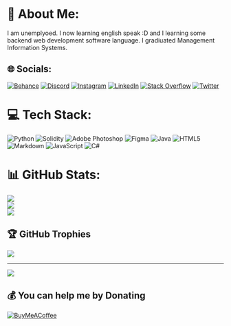 # 💫 About Me:

I am unemplyoed. I now learning english speak :D and I learning some backend web development software language. I gradiuated Management Information Systems.


## 🌐 Socials:

[![Behance](https://img.shields.io/badge/Behance-1769ff?logo=behance&logoColor=white)](https://behance.net/doganadanali) [![Discord](https://img.shields.io/badge/Discord-%237289DA.svg?logo=discord&logoColor=white)](https://discord.gg/https://discord.gg/GvWBmnzWjZ) [![Instagram](https://img.shields.io/badge/Instagram-%23E4405F.svg?logo=Instagram&logoColor=white)](https://instagram.com/mr.moonrose) [![LinkedIn](https://img.shields.io/badge/LinkedIn-%230077B5.svg?logo=linkedin&logoColor=white)](https://linkedin.com/in/doganadanali) [![Stack Overflow](https://img.shields.io/badge/-Stackoverflow-FE7A16?logo=stack-overflow&logoColor=white)](https://stackoverflow.com/users/13451543) [![Twitter](https://img.shields.io/badge/Twitter-%231DA1F2.svg?logo=Twitter&logoColor=white)](https://twitter.com/doganadanali1) 

# 💻 Tech Stack:

![Python](https://img.shields.io/badge/python-3670A0?style=for-the-badge&logo=python&logoColor=ffdd54) ![Solidity](https://img.shields.io/badge/Solidity-%23363636.svg?style=for-the-badge&logo=solidity&logoColor=white) ![Adobe Photoshop](https://img.shields.io/badge/adobephotoshop-%2331A8FF.svg?style=for-the-badge&logo=adobephotoshop&logoColor=white) 	![Figma](https://img.shields.io/badge/figma-%23F24E1E.svg?style=for-the-badge&logo=figma&logoColor=white) ![Java](https://img.shields.io/badge/java-%23ED8B00.svg?style=for-the-badge&logo=java&logoColor=white) ![HTML5](https://img.shields.io/badge/html5-%23E34F26.svg?style=for-the-badge&logo=html5&logoColor=white) ![Markdown](https://img.shields.io/badge/markdown-%23000000.svg?style=for-the-badge&logo=markdown&logoColor=white) ![JavaScript](https://img.shields.io/badge/javascript-%23323330.svg?style=for-the-badge&logo=javascript&logoColor=%23F7DF1E) ![C#](https://img.shields.io/badge/c%23-%23239120.svg?style=for-the-badge&logo=c-sharp&logoColor=white)

# 📊 GitHub Stats:

![](https://github-readme-stats.vercel.app/api?username=sh3rly13&theme=dark&hide_border=false&include_all_commits=true&count_private=true)<br/>
![](https://github-readme-streak-stats.herokuapp.com/?user=sh3rly13&theme=dark&hide_border=false)<br/>
![](https://github-readme-stats.vercel.app/api/top-langs/?username=sh3rly13&theme=dark&hide_border=false&include_all_commits=true&count_private=true&layout=compact)

## 🏆 GitHub Trophies

![](https://github-profile-trophy.vercel.app/?username=sh3rly13&theme=matrix&no-frame=false&no-bg=true&margin-w=4)

---

[![](https://visitcount.itsvg.in/api?id=sh3rly13&icon=0&color=0)](https://visitcount.itsvg.in)

  ## 💰 You can help me by Donating

  [![BuyMeACoffee](https://img.shields.io/badge/Buy%20Me%20a%20Coffee-ffdd00?style=for-the-badge&logo=buy-me-a-coffee&logoColor=black)](https://buymeacoffee.com/https://bmc.link/doganadanali) 


<!-- Proudly created with GPRM ( https://gprm.itsvg.in ) -->
